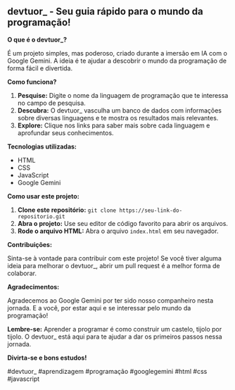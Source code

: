 ## devtuor_ - Seu guia rápido para o mundo da programação!

**O que é o devtuor_?**

É um projeto simples, mas poderoso, criado durante a imersão em IA com o Google Gemini. A ideia é te ajudar a descobrir o mundo da programação de forma fácil e divertida. 

**Como funciona?**

1. **Pesquise:** Digite o nome da linguagem de programação que te interessa no campo de pesquisa.
2. **Descubra:** O devtuor_ vasculha um banco de dados com informações sobre diversas linguagens e te mostra os resultados mais relevantes.
3. **Explore:** Clique nos links para saber mais sobre cada linguagem e aprofundar seus conhecimentos.

**Tecnologias utilizadas:**

* HTML
* CSS
* JavaScript
* Google Gemini

**Como usar este projeto:**

1. **Clone este repositório:** `git clone https://seu-link-do-repositorio.git`
2. **Abra o projeto:** Use seu editor de código favorito para abrir os arquivos.
3. **Rode o arquivo HTML:** Abra o arquivo `index.html` em seu navegador.

**Contribuições:**

Sinta-se à vontade para contribuir com este projeto! Se você tiver alguma ideia para melhorar o devtuor_, abrir um pull request é a melhor forma de colaborar.

**Agradecimentos:**

Agradecemos ao Google Gemini por ter sido nosso companheiro nesta jornada. E a você, por estar aqui e se interessar pelo mundo da programação!

**Lembre-se:** Aprender a programar é como construir um castelo, tijolo por tijolo. O devtuor_ está aqui para te ajudar a dar os primeiros passos nessa jornada.

**Divirta-se e bons estudos!** 
 
#devtuor_ #aprendizagem #programação #googlegemini #html #css #javascript
